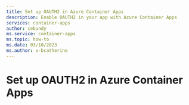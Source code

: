 ```yaml
---
title: Set up OAUTH2 in Azure Container Apps
description: Enable OAUTH2 in your app with Azure Container Apps
services: container-apps
author: cebundy
ms.service: container-apps
ms.topic: how-to
ms.date: 03/10/2023
ms.author: v-bcatherine
---
```


# Set up OAUTH2 in Azure Container Apps

